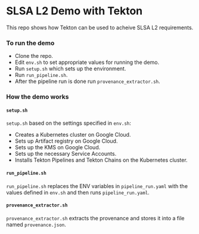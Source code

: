 # SLSA L2 Demo with Tekton
This repo shows how Tekton can be used to acheive SLSA L2 requirements.

### To run the demo
* Clone the repo.
* Edit `env.sh` to set appropriate values for running the demo.
* Run `setup.sh` which sets up the environment.
* Run `run_pipeline.sh`.
* After the pipeline run is done run `provenance_extractor.sh`.

### How the demo works
#### `setup.sh`

`setup.sh` based on the settings specified in `env.sh`:

* Creates a Kubernetes cluster on Google Cloud.
* Sets up Artifact registry on Google Cloud.
* Sets up the KMS on Google Cloud.
* Sets up the necessary Service Accounts.
* Installs Tekton Pipelines and Tekton Chains on the Kubernetes cluster.

#### `run_pipeline.sh`
`run_pipeline.sh` replaces the ENV variables in `pipeline_run.yaml` with the
values defined in `env.sh` and then runs `pipeline_run.yaml`.

#### `provenance_extractor.sh`
`provenance_extractor.sh` extracts the provenance and stores it into a file
named `provenance.json`.
